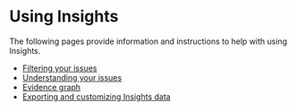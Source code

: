 # Using Insights

The following pages provide information and instructions to help with using Insights.

* [Filtering your issues](../../../manage-risk/insights/using-insights/filter-your-issues.md)
* [Understanding your issues](../../../manage-risk/insights/using-insights/understand-your-issues.md)
* [Evidence graph](evidence-graph.md)
* [Exporting and customizing Insights data](../../../manage-risk/insights/using-insights/export-and-customize-insights-data.md)
